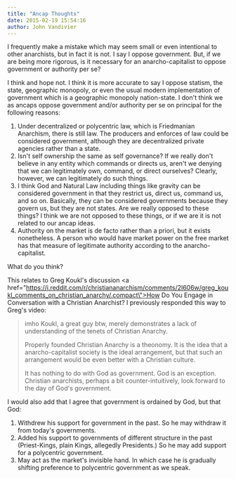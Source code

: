 ```yaml
---
title: "Ancap Thoughts"
date: 2015-02-19 15:54:16
author: John Vandivier
---
```




I frequently make a mistake which may seem small or even intentional to other anarchists, but in fact it is not. I say I oppose government. But, if we are being more rigorous, is it necessary for an anarcho-capitalist to oppose government or authority per se?

I think and hope not. I think it is more accurate to say I oppose statism, the state, geographic monopoly, or even the usual modern implementation of government which is a geographic monopoly nation-state. I don't think we as ancaps oppose government and/or authority per se on principal for the following reasons:
<ol>
	<li>Under decentralized or polycentric law, which is Friedmanian Anarchism, there is still law. The producers and enforces of law could be considered government, although they are decentralized private agencies rather than a state.</li>
	<li>Isn't self ownership the same as self governance? If we really don't believe in any entity which commands or directs us, aren't we denying that we can legitimately own, command, or direct ourselves? Clearly, however, we can legitimately do such things.</li>
	<li>I think God and Natural Law including things like gravity can be considered government in that they restrict us, direct us, command us, and so on. Basically, they can be considered governments because they govern us, but they are not states. Are we really opposed to these things? I think we are not opposed to these things, or if we are it is not related to our ancap ideas.</li>
	<li>Authority on the market is de facto rather than a priori, but it exists nonetheless. A person who would have market power on the free market has that measure of legitimate authority according to the anarcho-capitalist.</li>
</ol>
What do you think?

This relates to Greg Koukl's discussion <a href=\"https://i.reddit.com/r/christiananarchism/comments/2l606w/greg_koukl_comments_on_christian_anarchy/.compact\">How Do You Engage in Conversation with a Christian Anarchist</a>? I previously responded this way to Greg's video:
<blockquote>
<div class=\"usertext-body\">
<div class=\"md\">

imho Koukl, a great guy btw, merely demonstrates a lack of understanding of the tenets of Christian Anarchy.

Properly founded Christian Anarchy is a theonomy. It is the idea that a anarcho-capitalist society is the ideal arrangement, but that such an arrangement would be even better with a Christian culture.

It has nothing to do with God as government. God is an exception. Christian anarchists, perhaps a bit counter-intuitively, look forward to the day of God's government.

</div>
</div></blockquote>
I would also add that I agree that government is ordained by God, but that God:
<ol>
	<li>Withdrew his support for government in the past. So he may withdraw it from today's governments.</li>
	<li>Added his support to governments of different structure in the past (Priest-Kings, plain Kings, allegedly Presidents.) So he may add support for a polycentric government.</li>
	<li>May act as the market's invisible hand. In which case he is gradually shifting preference to polycentric government as we speak.</li>
</ol>
